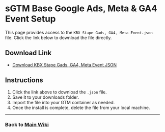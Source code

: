 # sGTM Base Google Ads, Meta & GA4 Event Setup

This page provides access to the `KBX Stape Gads, GA4, Meta Event.json` file. Click the link below to download the file directly.

## Download Link

- [Download KBX Stape Gads, GA4, Meta Event JSON](https://github.com/kyle-williams-kubix/GTM-containers/blob/1a4712a3bb13d656501e67aecd9cac7b35ba0df1/Marketing%20Tags/Base%20KBX/sGTM%20Base%20KBX%20container.json)

## Instructions

1. Click the link above to download the `.json` file.
2. Save it to your downloads folder.
3. Import the file into your GTM container as needed. 
4. Once the install is complete, delete the file from your local machine.

---

### Back to [Main Wiki](index.md)